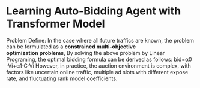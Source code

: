 # Learning Auto-Bidding Agent with Transformer Model

Problem Define: 
In the case where all future traffics are known, the problem can be formulated as a **constrained multi-objective optimization problems**, By solving the above problem by Linear Programing, the optimal bidding formula can be derived as follows: bid=α0​⋅Vi​+α1​⋅C⋅Vi​
However, in practice, the auction environment is complex, with factors like uncertain online traffic, multiple ad slots with different expose rate, and fluctuating rank model coefficients.
